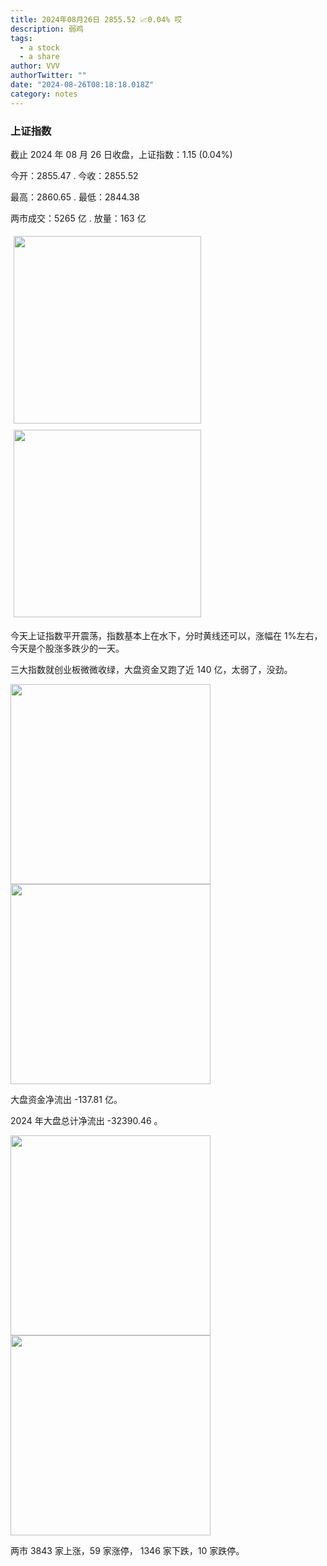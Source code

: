 ```yaml
---
title: 2024年08月26日 2855.52 📈0.04% 哎
description: 弱鸡
tags:
  - a stock
  - a share
author: VVV
authorTwitter: ""
date: "2024-08-26T08:18:18.018Z"
category: notes
---
```


### 上证指数

截止 2024 年 08 月 26 日收盘，上证指数：<span class="font-semibold text-r-5">1.15 (0.04%)</span>

今开：<span class="font-semibold text-r-5">2855.47 </span> . 今收：<span class="font-semibold text-r-5">2855.52 </span>

最高：<span class="font-semibold text-r-5">2860.65 </span> . 最低：<span class="font-semibold text-g-5">2844.38 </span>

两市成交：<span class="font-semibold">5265 亿</span> . 放量：<span class="font-semibold text-r-5">163 亿</span>

<img src="/images/uploads/2024-08/20240826-zs-sh.png" style="width: 300px;display:inline-block;margin: 5px">
<img src="/images/uploads/2024-08/20240826-zs-sh-rk.png" style="width: 300px;display:inline-block;margin: 5px">

今天上证指数平开震荡，指数基本上在水下，分时黄线还可以，涨幅在 1%左右，今天是个股涨多跌少的一天。

三大指数就创业板微微收绿，大盘资金又跑了近 140 亿，太弱了，没劲。

<img src="/images/uploads/2024-08/20240826-zs-global.png" width="320">
<img src="/images/uploads/2024-08/20240826-zs-bs.png" width="320">

大盘资金净流出 <span class="font-semibold text-g-5">-137.81 亿</span>。

2024 年大盘总计净流出 <span class="font-semibold text-g-8">-32390.46 </span>。

<img src="/images/uploads/2024-08/20240826-zs-as.png" width="320">
<img src="/images/uploads/2024-08/20240826-zs-zdtj.png" width="320">

两市 <span class="font-semibold text-r-7">3843</span> 家上涨，59 家涨停， <span class="text-g-6">1346</span> 家下跌，10 家跌停。
